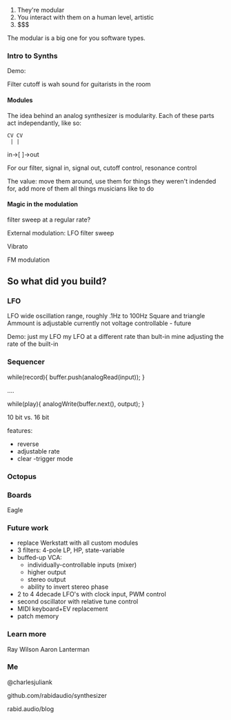 

1. They're modular
2. You interact with them on a human level, artistic
3. $$$

The modular is a big one for you software types.

### Intro to Synths



Demo:

<!-- Frequency about 11, filter full open, EG, no modulation -->

Filter cutoff is wah sound for guitarists in the room

#### Modules 

The idea behind an analog synthesizer is modularity. Each of these parts act independantly, like so:

    CV CV
     | |
in->[   ]->out

For our filter, signal in, signal out, cutoff control, resonance control

The value:
move them around, use them for things they weren't indended for, add more of them
all things musicians like to do

#### Magic in the modulation

filter sweep at a regular rate?

External modulation: LFO filter sweep

Vibrato

FM modulation

## So what did **you** build?


### LFO

LFO
wide oscillation range, roughly .1Hz to 100Hz
Square and triangle
Ammount is adjustable
currently not voltage controllable - future

Demo:
just my LFO
my LFO at a different rate than bult-in
mine adjusting the rate of the built-in

### Sequencer

while(record){
  buffer.push(analogRead(input));
}

....

while(play){
  analogWrite(buffer.next(), output);
}


10 bit vs. 16 bit

features:

- reverse
- adjustable rate
- clear
-trigger mode

### Octopus



### Boards

Eagle

### Future work

- replace Werkstatt with all custom modules
- 3 filters: 4-pole LP, HP, state-variable
- buffed-up VCA:
  - individually-controllable inputs (mixer)
  - higher output
  - stereo output
  - ability to invert stereo phase
- 2 to 4  4decade LFO's with clock input, PWM control
- second oscillator with relative tune control
- MIDI keyboard+EV replacement
- patch memory

### Learn more

Ray Wilson
Aaron Lanterman

### Me

@charlesjuliank

github.com/rabidaudio/synthesizer

rabid.audio/blog